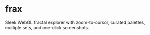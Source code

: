 # frax
Sleek WebGL fractal explorer with zoom-to-cursor, curated palettes, multiple sets, and one-click screenshots.
